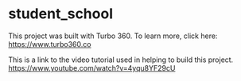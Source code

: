 # student_school

This project was built with Turbo 360. To learn more, click here: https://www.turbo360.co

This is a link to the video tutorial used in helping to build this project.
https://www.youtube.com/watch?v=4yqu8YF29cU

